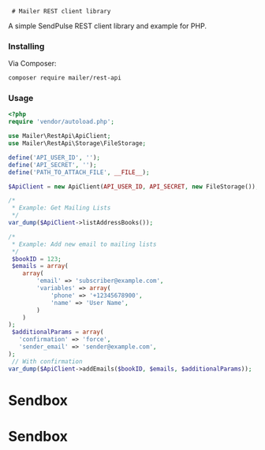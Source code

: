      # Mailer REST client library
A simple SendPulse REST client library and example for PHP.

### Installing
Via Composer:
```bash
composer require mailer/rest-api
```

### Usage
```php
<?php
require 'vendor/autoload.php';

use Mailer\RestApi\ApiClient;
use Mailer\RestApi\Storage\FileStorage;

define('API_USER_ID', '');
define('API_SECRET', '');
define('PATH_TO_ATTACH_FILE', __FILE__);

$ApiClient = new ApiClient(API_USER_ID, API_SECRET, new FileStorage());

/*
 * Example: Get Mailing Lists
 */
var_dump($ApiClient->listAddressBooks());

/*
 * Example: Add new email to mailing lists
 */
 $bookID = 123;
 $emails = array(
    array(
        'email' => 'subscriber@example.com',
        'variables' => array(
            'phone' => '+12345678900',
            'name' => 'User Name',
        )
    )
);
 $additionalParams = array(
   'confirmation' => 'force',
   'sender_email' => 'sender@example.com',
);
 // With confirmation
var_dump($ApiClient->addEmails($bookID, $emails, $additionalParams));
```

# Sendbox
# Sendbox
